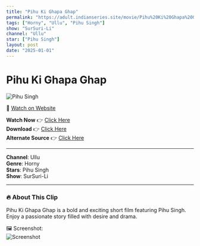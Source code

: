 ```yaml
---
title: "Pihu Ki Ghapa Ghap"
permalink: "https://adult.indianseries.site/movie/Pihu%20Ki%20Ghapa%20Ghap"
tags: ["Horny", "Ullu", "Pihu Singh"]
show: "SurSuri-Li"
channel: "Ullu"
star: ["Pihu Singh"]
layout: post
date: "2025-01-01"
---
```


# Pihu Ki Ghapa Ghap

![Pihu Singh](https://shorts.desisins.com/wp-content/uploads/2024/10/SurSuri-Li-Ullu-Pihu-Singh-DesiSins.com_.jpg)

🔗 [Watch on Website](https://adult.indianseries.site/movie/Pihu%20Ki%20Ghapa%20Ghap)

**Watch Now** 👉 [Click Here](https://adult.indianseries.site/movie/Pihu%20Ki%20Ghapa%20Ghap)  
**Download** 👉 [Click Here](https://adult.indianseries.site/movie/Pihu%20Ki%20Ghapa%20Ghap)  
**Alternate Source** 👉 [Click Here](https://adult.indianseries.site/movie/Pihu%20Ki%20Ghapa%20Ghap)

---

**Channel**: Ullu  
**Genre**: Horny  
**Stars**: Pihu Singh  
**Show**: SurSuri-Li

---

### 🔥 About This Clip

Pihu Ki Ghapa Ghap is a bold and exciting short film featuring Pihu Singh. Enjoy a passionate story filled with desire and drama.
 
🖼️ Screenshot:  
![Screenshot](https://shorts.desisins.com/wp-content/uploads/2024/10/SurSuri-Li-Ullu-Pihu-Singh-DesiSins.com_.jpg)
